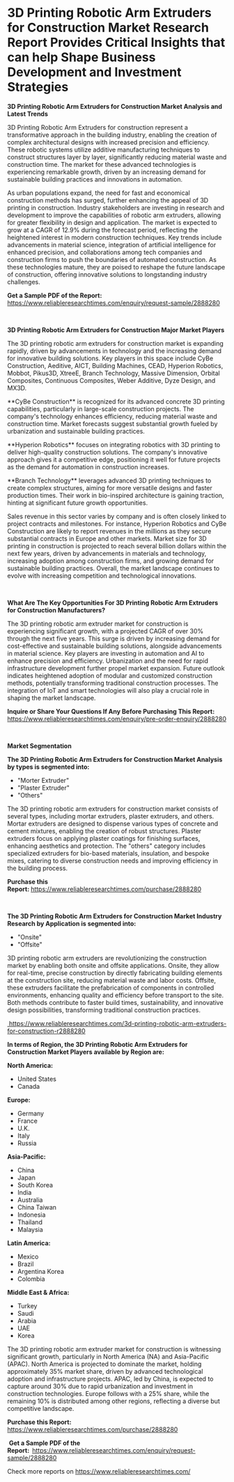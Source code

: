 <p><h1>3D Printing Robotic Arm Extruders for Construction Market Research Report Provides Critical Insights that can help Shape Business Development and Investment Strategies</h1></p><p><strong>3D Printing Robotic Arm Extruders for Construction Market Analysis and Latest Trends</strong></p>
<p><p>3D Printing Robotic Arm Extruders for construction represent a transformative approach in the building industry, enabling the creation of complex architectural designs with increased precision and efficiency. These robotic systems utilize additive manufacturing techniques to construct structures layer by layer, significantly reducing material waste and construction time. The market for these advanced technologies is experiencing remarkable growth, driven by an increasing demand for sustainable building practices and innovations in automation.</p><p>As urban populations expand, the need for fast and economical construction methods has surged, further enhancing the appeal of 3D printing in construction. Industry stakeholders are investing in research and development to improve the capabilities of robotic arm extruders, allowing for greater flexibility in design and application. The market is expected to grow at a CAGR of 12.9% during the forecast period, reflecting the heightened interest in modern construction techniques. Key trends include advancements in material science, integration of artificial intelligence for enhanced precision, and collaborations among tech companies and construction firms to push the boundaries of automated construction. As these technologies mature, they are poised to reshape the future landscape of construction, offering innovative solutions to longstanding industry challenges.</p></p>
<p><strong>Get a Sample PDF of the Report:&nbsp;</strong> <a href="https://www.reliableresearchtimes.com/enquiry/request-sample/2888280?utm_campaign=3227&utm_medium=2&utm_source=Github&utm_content=ia&utm_term=14032025&utm_id=3d-printing-robotic-arm-extruders-for-construction">https://www.reliableresearchtimes.com/enquiry/request-sample/2888280</a></p>
<p>&nbsp;</p>
<p><strong>3D Printing Robotic Arm Extruders for Construction Major Market Players</strong></p>
<p><p>The 3D printing robotic arm extruders for construction market is expanding rapidly, driven by advancements in technology and the increasing demand for innovative building solutions. Key players in this space include CyBe Construction, Aeditive, AICT, Building Machines, CEAD, Hyperion Robotics, Mobbot, Pikus3D, XtreeE, Branch Technology, Massive Dimension, Orbital Composites, Continuous Composites, Weber Additive, Dyze Design, and MX3D.</p><p>**CyBe Construction** is recognized for its advanced concrete 3D printing capabilities, particularly in large-scale construction projects. The company's technology enhances efficiency, reducing material waste and construction time. Market forecasts suggest substantial growth fueled by urbanization and sustainable building practices.</p><p>**Hyperion Robotics** focuses on integrating robotics with 3D printing to deliver high-quality construction solutions. The company's innovative approach gives it a competitive edge, positioning it well for future projects as the demand for automation in construction increases.</p><p>**Branch Technology** leverages advanced 3D printing techniques to create complex structures, aiming for more versatile designs and faster production times. Their work in bio-inspired architecture is gaining traction, hinting at significant future growth opportunities.</p><p>Sales revenue in this sector varies by company and is often closely linked to project contracts and milestones. For instance, Hyperion Robotics and CyBe Construction are likely to report revenues in the millions as they secure substantial contracts in Europe and other markets. Market size for 3D printing in construction is projected to reach several billion dollars within the next few years, driven by advancements in materials and technology, increasing adoption among construction firms, and growing demand for sustainable building practices. Overall, the market landscape continues to evolve with increasing competition and technological innovations.</p></p>
<p>&nbsp;</p>
<p><strong>What Are The Key Opportunities For 3D Printing Robotic Arm Extruders for Construction Manufacturers?</strong></p>
<p><p>The 3D printing robotic arm extruder market for construction is experiencing significant growth, with a projected CAGR of over 30% through the next five years. This surge is driven by increasing demand for cost-effective and sustainable building solutions, alongside advancements in material science. Key players are investing in automation and AI to enhance precision and efficiency. Urbanization and the need for rapid infrastructure development further propel market expansion. Future outlook indicates heightened adoption of modular and customized construction methods, potentially transforming traditional construction processes. The integration of IoT and smart technologies will also play a crucial role in shaping the market landscape.</p></p>
<p><strong>Inquire or Share Your Questions If Any Before Purchasing This Report:</strong> <a href="https://www.reliableresearchtimes.com/enquiry/pre-order-enquiry/2888280?utm_campaign=3227&utm_medium=2&utm_source=Github&utm_content=ia&utm_term=14032025&utm_id=3d-printing-robotic-arm-extruders-for-construction">https://www.reliableresearchtimes.com/enquiry/pre-order-enquiry/2888280</a></p>
<p>&nbsp;</p>
<p><strong>Market Segmentation</strong></p>
<p><strong>The 3D Printing Robotic Arm Extruders for Construction Market Analysis by types is segmented into:</strong></p>
<p><ul><li>"Morter Extruder"</li><li>"Plaster Extruder"</li><li>"Others"</li></ul></p>
<p><p>The 3D printing robotic arm extruders for construction market consists of several types, including mortar extruders, plaster extruders, and others. Mortar extruders are designed to dispense various types of concrete and cement mixtures, enabling the creation of robust structures. Plaster extruders focus on applying plaster coatings for finishing surfaces, enhancing aesthetics and protection. The "others" category includes specialized extruders for bio-based materials, insulation, and bespoke mixes, catering to diverse construction needs and improving efficiency in the building process.</p></p>
<p><strong>Purchase this Report:&nbsp;</strong><a href="https://www.reliableresearchtimes.com/purchase/2888280?utm_campaign=3227&utm_medium=2&utm_source=Github&utm_content=ia&utm_term=14032025&utm_id=3d-printing-robotic-arm-extruders-for-construction">https://www.reliableresearchtimes.com/purchase/2888280</a></p>
<p>&nbsp;</p>
<p><strong>The 3D Printing Robotic Arm Extruders for Construction Market Industry Research by Application is segmented into:</strong></p>
<p><ul><li>"Onsite"</li><li>"Offsite"</li></ul></p>
<p><p>3D printing robotic arm extruders are revolutionizing the construction market by enabling both onsite and offsite applications. Onsite, they allow for real-time, precise construction by directly fabricating building elements at the construction site, reducing material waste and labor costs. Offsite, these extruders facilitate the prefabrication of components in controlled environments, enhancing quality and efficiency before transport to the site. Both methods contribute to faster build times, sustainability, and innovative design possibilities, transforming traditional construction practices.</p></p>
<p><a href="https://www.reliableresearchtimes.com/3d-printing-robotic-arm-extruders-for-construction-r2888280?utm_campaign=3227&utm_medium=2&utm_source=Github&utm_content=ia&utm_term=14032025&utm_id=3d-printing-robotic-arm-extruders-for-construction">&nbsp;https://www.reliableresearchtimes.com/3d-printing-robotic-arm-extruders-for-construction-r2888280</a></p>
<p><strong>In terms of Region, the 3D Printing Robotic Arm Extruders for Construction Market Players available by Region are:</strong></p>
<p>
    <p> <strong> North America: </strong>
        <ul>
            <li>United States</li>
            <li>Canada</li>
        </ul>
        </p> 
    <p> <strong> Europe: </strong>
        <ul>
            <li>Germany</li>
            <li>France</li>
            <li>U.K.</li>
            <li>Italy</li>
            <li>Russia</li>
        </ul>
        </p> 
    <p> <strong> Asia-Pacific: </strong>
        <ul>
            <li>China</li>
            <li>Japan</li>
            <li>South Korea</li>
            <li>India</li>
            <li>Australia</li>
            <li>China Taiwan</li>
            <li>Indonesia</li>
            <li>Thailand</li>
            <li>Malaysia</li>
        </ul>
        </p> 
    <p> <strong> Latin America: </strong>
        <ul>
            <li>Mexico</li>
            <li>Brazil</li>
            <li>Argentina Korea</li>
            <li>Colombia</li>
        </ul>
        </p> 
    <p> <strong> Middle East & Africa: </strong>
        <ul>
            <li>Turkey</li>
            <li>Saudi</li>
            <li>Arabia</li>
            <li>UAE</li>
            <li>Korea</li>
        </ul>
    </p>
    </p>
<p><p>The 3D printing robotic arm extruder market for construction is witnessing significant growth, particularly in North America (NA) and Asia-Pacific (APAC). North America is projected to dominate the market, holding approximately 35% market share, driven by advanced technological adoption and infrastructure projects. APAC, led by China, is expected to capture around 30% due to rapid urbanization and investment in construction technologies. Europe follows with a 25% share, while the remaining 10% is distributed among other regions, reflecting a diverse but competitive landscape.</p></p>
<p><strong>Purchase this Report: </strong><a href="https://www.reliableresearchtimes.com/purchase/2888280?utm_campaign=3227&utm_medium=2&utm_source=Github&utm_content=ia&utm_term=14032025&utm_id=3d-printing-robotic-arm-extruders-for-construction">https://www.reliableresearchtimes.com/purchase/2888280</a></p>
<p>&nbsp;<strong>Get a Sample PDF of the Report:&nbsp;&nbsp;</strong><a href="https://www.reliableresearchtimes.com/enquiry/request-sample/2888280?utm_campaign=3227&utm_medium=2&utm_source=Github&utm_content=ia&utm_term=14032025&utm_id=3d-printing-robotic-arm-extruders-for-construction">https://www.reliableresearchtimes.com/enquiry/request-sample/2888280</a></p>
<p><strong></strong></p>
<p>Check more reports on <a href="https://www.reliableresearchtimes.com/?utm_campaign=3227&utm_medium=2&utm_source=Github&utm_content=ia&utm_term=14032025&utm_id=3d-printing-robotic-arm-extruders-for-construction">https://www.reliableresearchtimes.com/</a></p>